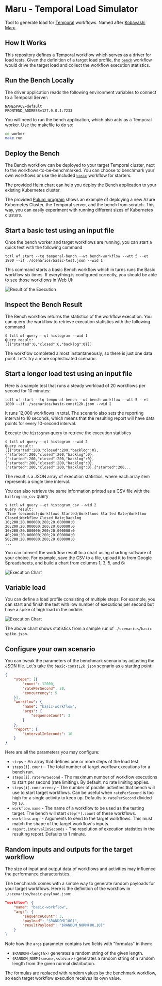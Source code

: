 # Maru - Temporal Load Simulator

Tool to generate load for [Temporal](https://github.com/temporalio/temporal/) workflows. Named after [Kobayashi Maru](https://en.m.wikipedia.org/wiki/Kobayashi_Maru).

## How It Works

This repository defines a Temporal workflow which serves as a driver for load tests. Given the definition
of a target load profile, the [`bench`](https://github.com/temporalio/maru/tree/master/worker/bench)
workflow would drive the target load and collect the workflow execution statistics.

## Run the Bench Locally

The driver application reads the following environment variables to connect to a Temporal Server:

```
NAMESPACE=default
FRONTEND_ADDRESS=127.0.0.1:7233
```

You will need to run the bench application, which also acts as a Temporal worker. Use the makefile to do so:

```bash
cd worker
make run
```

## Deploy the Bench

The Bench workflow can be deployed to your target Temporal cluster, next to the workflows-to-be-benchmarked.
You can choose to benchmark your own workflows or use the included [`basic`](https://github.com/temporalio/maru/tree/master/worker/target/basic)
workflow for starters.

The provided [Helm chart](https://github.com/temporalio/maru/tree/master/helm-chart) can help you deploy
the Bench application to your existing Kubernetes cluster.

The provided [Pulumi program](https://github.com/temporalio/maru/tree/master/pulumi) shows an example
of deploying a new Azure Kubernetes Cluster, the Temporal server, and the bench from scratch. This way, you can
easily experiment with running different sizes of Kubernetes clusters.

## Start a basic test using an input file

Once the bench worker and target workflows are running, you can start a quick test with the following command

```
tctl wf start --tq temporal-bench --wt bench-workflow --wtt 5 --et 1800 --if ./scenarios/basic-test.json --wid 1
```

This command starts a basic Bench workflow which in turns runs the Basic workflow six times. If everything is configured correctly, you should be able to see those workflows in Web UI:

![Result of the Execution](./images/bench-workflows.png)

## Inspect the Bench Result

The Bench workflow returns the statistics of the workflow execution. You can query the workflow to retrieve execution statistics with the following command

```
$ tctl wf query --qt histogram --wid 1
Query result:
[[{"started":6,"closed":6,"backlog":0}]]
```

The workflow completed almost instantaneously, so there is just one data point. Let's try a more sophisticated scenario.

## Start a longer load test using an input file

Here is a sample test that runs a steady workload of 20 workflows per second for 10 minutes:

```
tctl wf start --tq temporal-bench --wt bench-workflow --wtt 5 --et 1800 --if ./scenarios/basic-const12k.json --wid 2
```

It runs 12,000 workflows in total. The scenario also sets the reporting interval to 10 seconds, which means that the resulting report will have data points for every 10-second interval.

Execute the `histogram` query to retrieve the execution statistics

```
$ tctl wf query --qt histogram --wid 2
Query result:
[[{"started":200,"closed":200,"backlog":0},{"started":200,"closed":200,"backlog":0},
{"started":200,"closed":200,"backlog":0},{"started":200,"closed":200,"backlog":0},
{"started":200,"closed":200,"backlog":0},{"started":200...
```

The result is a JSON array of execution statistics, where each array item represents a single time interval.

You can also retrieve the same information printed as a CSV file with the `histrogram_csv` query

```
$ tctl wf query --qt histogram_csv --wid 2
Query result:
[Time (seconds);Workflows Started;Workflows Started Rate;Workflow Closed;Workflow Closed Rate;Backlog
10;200;20.000000;200;20.000000;0
20;200;20.000000;200;20.000000;0
30;200;20.000000;200;20.000000;0
40;200;20.000000;200;20.000000;0
50;200;20.000000;200;20.000000;0
...
```

You can convert the workflow result to a chart using charting software of your choice.
For example, save the CSV to a file, upload it to from Google Spreadsheets, and build a chart from columns 1, 3, 5, and 6:

![Execution Chart](./images/flat-chart.png)

## Variable load

You can define a load profile consisting of multiple steps. For example, you can start and finish the test with low number of executions per second but have a spike of high load in the middle.

![Execution Chart](./images/spike-chart.png)

The above chart shows statistics from a sample run of `./scenarios/basic-spike.json`.

## Configure your own scenario

You can tweak the parameters of the benchmark scenario by adjusting the JSON file. Let's take the `basic-const12k.json` scenario as a starting point:

```json
{
    "steps": [{
        "count": 12000,
        "ratePerSecond": 20,
        "concurrency": 5
    }],
    "workflow": {
        "name": "basic-workflow",
        "args": {
            "sequenceCount": 3
        }
    },
    "report": {
        "intervalInSeconds": 10
    }
}
```

Here are all the parameters you may configure:

- `steps` - An array that defines one or more steps of the load test.
- `steps[i].count` - The total number of target worflow executions for a bench run.
- `steps[i].ratePerSecond` - The maximum number of workflow executions to start per second (rate limiting). By default, no rate limiting applies.
- `steps[i].concurrency` - The number of parallel activities that bench will use to start target workflows. Can be useful when `ratePerSecond` is too high for a single activity to keep up. Defaults to `ratePerSecond` divided by `10`.
- `workflow.name` - The name of a workflow to be used as the testing target. The bench will start `step[*].count` of these workflows.
- `workflow.args` - Arguments to send to the target workflows. This must match the shape of the target workflow's inputs.
- `report.intervalInSeconds` - The resolution of execution statistics in the resulting report. Defaults to 1 minute.

## Random inputs and outputs for the target workflow

The size of input and output data of workflows and activities may influence the performance characteristics.

The benchmark comes with a simple way to generate random payloads for your target workflows.
Here is the definition of the workflow in `./scenarios/basic-payload.json`:

```json
"workflow": {
    "name": "basic-workflow",
    "args": {
        "sequenceCount": 3,
        "payload": "$RANDOM(100)",
        "resultPayload": "$RANDOM_NORM(80,10)"
    }
}
```

Note how the `args` parameter contains two fields with "formulas" in them:

- `$RANDOM(<length>)` generates a random string of the given length.
- `$RANDOM_NORM(<mean>,<stdvar>)` generates a random string of a random length from the given normal distribution.

The formulas are replaced with random values by the benchmark workflow, so each target workflow execution receives its own value.
